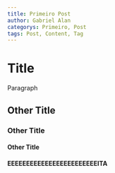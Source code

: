 ```yaml
---
title: Primeiro Post
author: Gabriel Alan
categorys: Primeiro, Post
tags: Post, Content, Tag
---
```


# Title

Paragraph

## Other Title
### Other Title
#### Other Title
#### EEEEEEEEEEEEEEEEEEEEEEEEITA